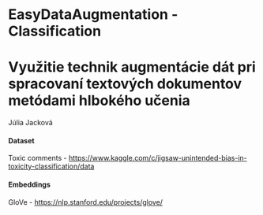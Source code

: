 # EasyDataAugmentation - Classification
# Využitie technik  augmentácie dát pri spracovaní textových dokumentov metódami hlbokého učenia 
Júlia Jacková


#### Dataset
Toxic comments - https://www.kaggle.com/c/jigsaw-unintended-bias-in-toxicity-classification/data

#### Embeddings
GloVe - https://nlp.stanford.edu/projects/glove/

